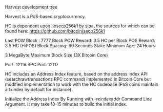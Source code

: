 
Harvest development tree

Harvest is a PoS-based cryptocurrency.

HC is dependent upon libsecp256k1 by sipa, the sources for which can be found here:
https://github.com/bitcoin/secp256k1

Last POW Block : 7777 Block
POW Reward: 3.5 HC per Block
POS Reward: 3.5 HC (HiPOS)
Block Spacing: 60 Seconds
Stake Minimum Age: 24 Hours

3 MegaByte Maximum Block Size (3X Bitcoin Core)

Port: 12116
RPC Port: 12117

HC includes an Address Index feature, based on the address index API (searchrawtransactions RPC command) implemented in Bitcoin Core but modified implementation to work with the HC codebase (PoS coins maintain a txindex by default for instance).

Initialize the Address Index By Running with -reindexaddr Command Line Argument.  It may take 10-15 minutes to build the initial index.


